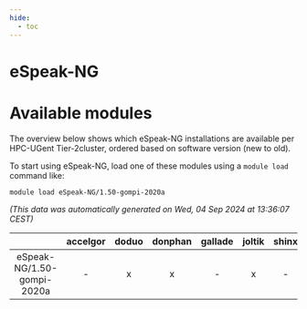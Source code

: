 ```yaml
---
hide:
  - toc
---
```


eSpeak-NG
=========

# Available modules


The overview below shows which eSpeak-NG installations are available per HPC-UGent Tier-2cluster, ordered based on software version (new to old).

To start using eSpeak-NG, load one of these modules using a `module load` command like:

```shell
module load eSpeak-NG/1.50-gompi-2020a
```

*(This data was automatically generated on Wed, 04 Sep 2024 at 13:36:07 CEST)*  

| |accelgor|doduo|donphan|gallade|joltik|shinx|skitty|
| :---: | :---: | :---: | :---: | :---: | :---: | :---: | :---: |
|eSpeak-NG/1.50-gompi-2020a|-|x|x|-|x|-|x|
